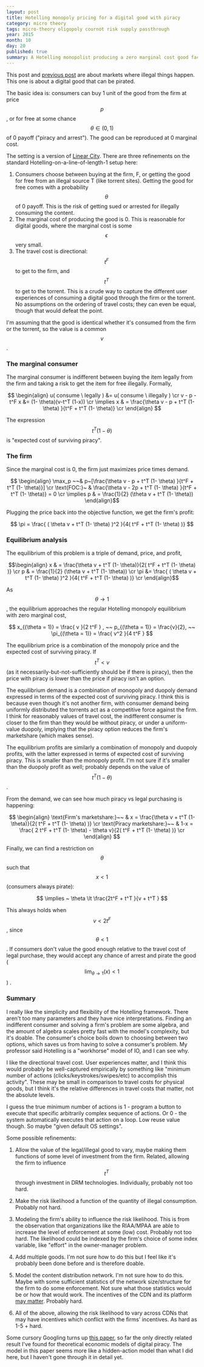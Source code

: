 ```yaml
---
layout: post
title: Hotelling monopoly pricing for a digital good with piracy
category: micro theory
tags: micro-theory oligopoly cournot risk supply passthrough 
year: 2015
month: 10
day: 20
published: true
summary: A Hotelling monopolist producing a zero marginal cost good faces competition from a zero-price supply of the good ("piracy"). The zero-price supply is associated with a risk of no payoff for the consumer ("arrest"). 
---
```


This post and [previous post](http://akhilrao.github.io/micro%20theory/2015/10/19/risky-good-supply-passthrough/) are about markets where illegal things happen. This one is about a digital good that can be pirated.

The basic idea is: consumers can buy 1 unit of the good from the firm at price $$p$$, or for free at some chance $$ \theta \in (0,1) $$ of 0 payoff ("piracy and arrest"). The good can be reproduced at 0 marginal cost.

The setting is a version of [Linear City](http://akhilrao.github.io/micro%20theory/2015/09/28/hotelling-triangle-city/). There are three refinements on the standard Hotelling-on-a-line-of-length-1 setup here:

1. Consumers choose between buying at the firm, F, or getting the good for free from an illegal source T (like torrent sites). Getting the good for free comes with a probability $$ \theta $$ of 0 payoff. This is the risk of getting sued or arrested for illegally consuming the content.
2. The marginal cost of producing the good is 0. This is reasonable for digital goods, where the marginal cost is some $$\epsilon$$ very small.
3. The travel cost is directional: $$t^F$$ to get to the firm, and $$t^T$$ to get to the torrent. This is a crude way to capture the different user experiences of consuming a digital good through the firm or the torrent. No assumptions on the ordering of travel costs; they can even be equal, though that would defeat the point.

I'm assuming that the good is identical whether it's consumed from the firm or the torrent, so the value is a common $$v$$. 

### The marginal consumer

The marginal consumer is indifferent between buying the item legally from the firm and taking a risk to get the item for free illegally. Formally,

$$ \begin{align}
u( consume \ legally ) &= u( consume \ illegally ) \cr
v - p - t^F x &= (1- \theta)(v-t^T (1-x)) \cr
\implies x & = \frac{\theta v - p + t^T (1- \theta) }{t^F + t^T (1- \theta)} \cr
\end{align} $$

The expression $$ t^T (1 - \theta) $$ is "expected cost of surviving piracy". 

### The firm

Since the marginal cost is 0, the firm just maximizes price times demand.

$$ \begin{align}
\max_p ~~& p~[\frac{\theta v - p + t^T (1- \theta) }{t^F + t^T (1- \theta)}]  \cr
\text{FOC:}~ & \frac{\theta v - 2p + t^T (1- \theta) }{t^F + t^T (1- \theta)} = 0 \cr
\implies p & = \frac{1}{2} (\theta v + t^T (1- \theta))
\end{align}$$

Plugging the price back into the objective function, we get the firm's profit:

$$ \pi = \frac{ ( \theta v + t^T (1- \theta) )^2 }{4( t^F + t^T (1- \theta) )} $$

### Equilibrium analysis

The equilibrium of this problem is a triple of demand, price, and profit,

$$\begin{align}
x & = \frac{\theta v + t^T (1- \theta)}{2( t^F + t^T (1- \theta) )} \cr
p & = \frac{1}{2} (\theta v + t^T (1- \theta)) \cr
\pi &= \frac{ ( \theta v + t^T (1- \theta) )^2 }{4( t^F + t^T (1- \theta) )} \cr
\end{align}$$

As $$ \theta \to 1 $$, the equilibrium approaches the regular Hotelling monopoly equilibrium with zero marginal cost,

$$ x_{(\theta = 1)} = \frac{ v }{2 t^F  } , ~~ p_{(\theta = 1)} = \frac{v}{2}, ~~ \pi_{(\theta = 1)} = \frac{ v^2 }{4 t^F } $$

The equilibrium price is a combination of the monopoly price and the expected cost of surviving piracy. If $$ t^T \lt v $$ (as it necessarily-but-not-sufficiently should be if there is piracy), then the price with piracy is lower than the price if piracy isn't an option. 

The equilibrium demand is a combination of monopoly and duopoly demand expressed in terms of the expected cost of surviving piracy. I think this is because even though it's not another firm, with consumer demand being uniformly distributed the torrents act as a competitive force against the firm. I think for reasonably values of travel cost, the indifferent consumer is closer to the firm than they would be without piracy, or under a uniform-value duopoly, implying that the piracy option reduces the firm's marketshare (which makes sense).

The equilibrium profits are similarly a combination of monopoly and duopoly profits, with the latter expressed in terms of expected cost of surviving piracy. This is smaller than the monopoly profit. I'm not sure if it's smaller than the duopoly profit as well; probably depends on the value of $$ t^T (1- \theta) $$.

From the demand, we can see how much piracy vs legal purchasing is happening:

$$ \begin{align}
\text{Firm's marketshare:}~~ & x  = \frac{\theta v + t^T (1- \theta)}{2( t^F + t^T (1- \theta) )} \cr
\text{Piracy marketshare:}~~ & 1-x  = \frac{ 2 t^F + t^T (1- \theta) - \theta v}{2( t^F + t^T (1- \theta) )} \cr
\end{align} $$



Finally, we can find a restriction on $$ \theta $$ such that $$ x \lt 1 $$ (consumers always pirate):

$$ \implies ~ \theta \lt \frac{2t^F + t^T }{v + t^T } $$

This always holds when $$ v \lt 2t^F $$, since $$ \theta \lt 1 $$. If consumers don't value the good enough relative to the travel cost of legal purchase, they would accept any chance of arrest and pirate the good ($$ \lim_{\theta \to 1} (x) \lt 1 $$ ) .

### Summary

I really like the simplicity and flexibility of the Hotelling framework. There aren't too many parameters and they have nice interpretations. Finding an indifferent consumer and solving a firm's problem are some algebra, and the amount of algebra scales pretty fast with the model's complexity, but it's doable. The consumer's choice boils down to choosing between two options, which saves us from having to solve a consumer's problem. My professor said Hotelling is a "workhorse" model of IO, and I can see why.

I like the directional travel cost. User experiences matter, and I think this would probably be well-captured empirically by something like "minimum number of actions (clicks/keystrokes/swipes/etc) to accomplish this activity". These may be small in comparison to travel costs for physical goods, but I think it's the relative differences in travel costs that matter, not the absolute levels.

I guess the true minimum number of actions is 1 - program a button to execute that specific arbitrarily complex sequence of actions. Or 0 - the system automatically executes that action on a loop. Low reuse value though. So maybe "given default OS settings".

Some possible refinements:

1. Allow the value of the legal/illegal good to vary, maybe making them functions of some level of investment from the firm. Related, allowing the firm to influence $$t^T $$ through investment in DRM technologies. Individually, probably not too hard.

2. Make the risk likelihood a function of the quantity of illegal consumption. Probably not hard.

3. Modeling the firm's ability to influence the risk likelihood. This is from the observation that organizations like the RIAA/MPAA are able to increase the level of enforcement at some (low) cost. Probably not too hard. The likelihood could be indexed by the firm's choice of some index variable, like "effort" in the owner-manager problem.

4. Add multiple goods. I'm not sure how to do this but I feel like it's probably been done before and is therefore doable.

5. Model the content distribution network. I'm not sure how to do this. Maybe with some sufficient statistics of the network size/structure for the firm to do some enforcement. Not sure what those statistics would be or how that would work. The incentives of the CDN and its platform [may matter](https://gigaom.com/2011/02/18/pirate-economics-101-who%E2%80%99s-making-money-from-torrents/). Probably hard.

6. All of the above, allowing the risk likelihood to vary across CDNs that may have incentives which conflict with the firms' incentives. As hard as 1-5 + hard.

Some cursory Googling turns up [this paper](http://archive.nyu.edu/bitstream/2451/27797/2/CeDER-PP-2004-02.pdf), so far the only directly related result I've found for theoretical economic models of digital piracy. The model in this paper seems more like a hidden-action model than what I did here, but I haven't gone through it in detail yet.